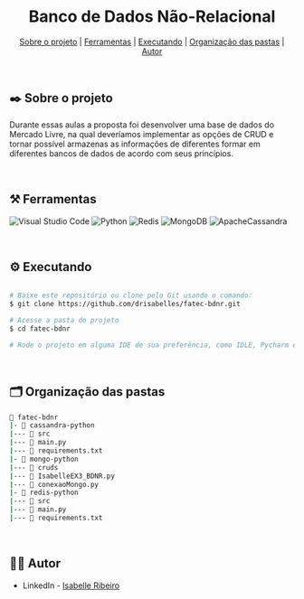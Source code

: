 <div align="center">

# Banco de Dados Não-Relacional 

</div>

<div align="center">

[Sobre o projeto](#project) | [Ferramentas](#tools) | [Executando](#running) | [Organização das pastas](#folders) | [Autor](#autor)

</br>

</div>

##  ✒️ Sobre o projeto <a name="project"></a>
Durante essas aulas a proposta foi desenvolver uma base de dados do Mercado Livre, na qual deveríamos implementar as opções de CRUD e tornar possível armazenas as informações de diferentes formar em diferentes bancos de dados de acordo com seus princípios.

</br>

## ⚒️ Ferramentas <a name="tools"></a>

![Visual Studio Code](https://img.shields.io/badge/Visual%20Studio%20Code-e4d2e4.svg?style=for-the-badge&logo=visual-studio-code&logoColor=black)
![Python](https://img.shields.io/badge/python-e4d2e4?style=for-the-badge&logo=python&logoColor=black)
![Redis](https://img.shields.io/badge/redis-e4d2e4.svg?style=for-the-badge&logo=redis&logoColor=black)
![MongoDB](https://img.shields.io/badge/MongoDB-e4d2e4.svg?style=for-the-badge&logo=mongodb&logoColor=black)
![ApacheCassandra](https://img.shields.io/badge/cassandra-e4d2e4.svg?style=for-the-badge&logo=apache-cassandra&logoColor=black)


</br>

## ⚙️ Executando <a name="running"></a>

```bash

# Baixe este repositório ou clone pelo Git usando o comando:
$ git clone https://github.com/drisabelles/fatec-bdnr.git

# Acesse a pasta do projeto
$ cd fatec-bdnr

# Rode o projeto em alguma IDE de sua preferência, como IDLE, Pycharm e etc.

```

</br>

## 🗂️ Organização das pastas <a name="folders"></a>

```bash
📂 fatec-bdnr
|- 📁 cassandra-python
|--- 📁 src
|--- 📄 main.py
|--- 📄 requirements.txt
|- 📁 mongo-python
|--- 📁 cruds
|--- 📄 IsabelleEX3_BDNR.py
|--- 📄 conexaoMongo.py
|- 📁 redis-python
|--- 📁 src
|--- 📄 main.py
|--- 📄 requirements.txt
```

</br>

## 👩‍💻 Autor <a name="autor"></a>

- LinkedIn - [Isabelle Ribeiro](https://www.linkedin.com/in/drisabelles/)
